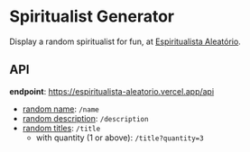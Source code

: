 # Spiritualist Generator

Display a random spiritualist for fun, at [Espiritualista Aleatório](https://www.espiritualista-aleatorio-vercel.app).

## API

**endpoint**: <https://espiritualista-aleatorio.vercel.app/api>

- [random name](https://espiritualista-aleatorio.vercel.app/api/name): `/name`
- [random description](https://espiritualista-aleatorio.vercel.app/api/name): `/description`
- [random titles](https://espiritualista-aleatorio.vercel.app/api/title): `/title`
  - with quantity (1 or above): `/title?quantity=3`

